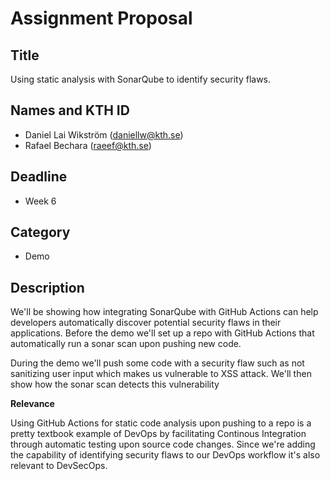 # Assignment Proposal

## Title

Using static analysis with SonarQube to identify security flaws.

## Names and KTH ID

  - Daniel Lai Wikström (daniellw@kth.se)
  - Rafael Bechara (raeef@kth.se)

## Deadline

- Week 6

## Category

- Demo

## Description

We'll be showing how integrating SonarQube with GitHub Actions can help developers automatically discover potential security flaws in their applications. Before the demo we'll set up a repo with GitHub Actions that automatically run a sonar scan upon pushing new code. 

During the demo we'll push some code with a security flaw such as not sanitizing user input which makes us vulnerable to XSS attack. We'll then show how the sonar scan detects this vulnerability 

**Relevance**

Using GitHub Actions for static code analysis upon pushing to a repo is a pretty textbook example of DevOps by facilitating Continous Integration through automatic testing upon source code changes. Since we're adding the capability of identifying security flaws to our DevOps workflow it's also relevant to DevSecOps.
